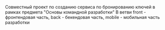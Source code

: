 Совместный проект по созданию сервиса по бронированию ключей в рамках предмета "Основы командной разработки" В ветви front - фронтендовая часть, back - бекендовая часть, mobile - мобильная часть разработки